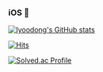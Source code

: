### iOS 🍎


[![lyoodong's GitHub stats](https://github-readme-stats.vercel.app/api?username=lyoodong&show_icons=true&theme=swift&hide=prs,issues,contribs)](https://github.com/anuraghazra/github-readme-stats)

[![Hits](https://hits.seeyoufarm.com/api/count/incr/badge.svg?url=https%3A%2F%2Fgithub.com%2Flyoodong%2Fhit-counter&count_bg=%23000000&title_bg=%23000000&icon=gumtree.svg&icon_color=%23FFFFFF&title=lyoodng%27s&edge_flat=true)](https://hits.seeyoufarm.com)

[![Solved.ac Profile](http://mazassumnida.wtf/api/v2/generate_badge?boj=lyoodong)](https://solved.ac/lyoodong/)
 




